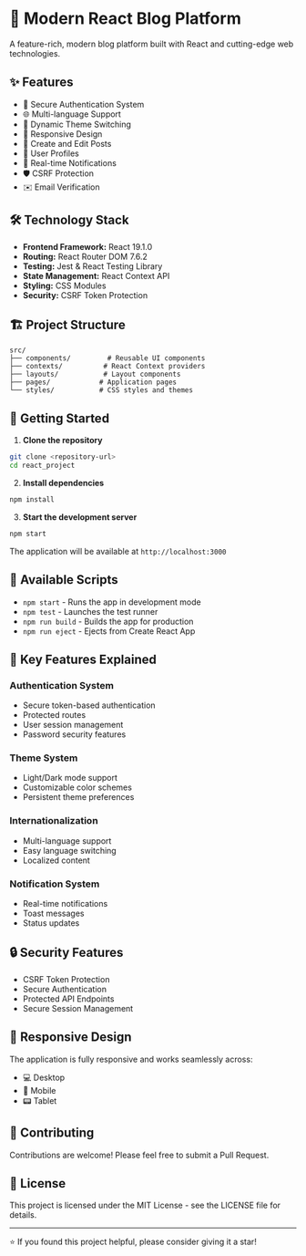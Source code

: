 # 🚀 Modern React Blog Platform

A feature-rich, modern blog platform built with React and cutting-edge web technologies.

## ✨ Features

- 🔐 Secure Authentication System
- 🌐 Multi-language Support
- 🎨 Dynamic Theme Switching
- 📱 Responsive Design
- 📝 Create and Edit Posts
- 👤 User Profiles
- 🔔 Real-time Notifications
- 🛡️ CSRF Protection
- ✉️ Email Verification

## 🛠️ Technology Stack

- **Frontend Framework:** React 19.1.0
- **Routing:** React Router DOM 7.6.2
- **Testing:** Jest & React Testing Library
- **State Management:** React Context API
- **Styling:** CSS Modules
- **Security:** CSRF Token Protection

## 🏗️ Project Structure

```
src/
├── components/         # Reusable UI components
├── contexts/          # React Context providers
├── layouts/           # Layout components
├── pages/            # Application pages
└── styles/           # CSS styles and themes
```

## 🚀 Getting Started

1. **Clone the repository**
```bash
git clone <repository-url>
cd react_project
```

2. **Install dependencies**
```bash
npm install
```

3. **Start the development server**
```bash
npm start
```

The application will be available at `http://localhost:3000`

## 🔧 Available Scripts

- `npm start` - Runs the app in development mode
- `npm test` - Launches the test runner
- `npm run build` - Builds the app for production
- `npm run eject` - Ejects from Create React App

## 🌟 Key Features Explained

### Authentication System
- Secure token-based authentication
- Protected routes
- User session management
- Password security features

### Theme System
- Light/Dark mode support
- Customizable color schemes
- Persistent theme preferences

### Internationalization
- Multi-language support
- Easy language switching
- Localized content

### Notification System
- Real-time notifications
- Toast messages
- Status updates

## 🔒 Security Features

- CSRF Token Protection
- Secure Authentication
- Protected API Endpoints
- Secure Session Management

## 📱 Responsive Design

The application is fully responsive and works seamlessly across:
- 💻 Desktop
- 📱 Mobile
- 📟 Tablet

## 🤝 Contributing

Contributions are welcome! Please feel free to submit a Pull Request.

## 📄 License

This project is licensed under the MIT License - see the LICENSE file for details.

---

⭐️ If you found this project helpful, please consider giving it a star!
